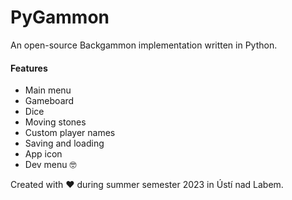 PyGammon
========
An open-source Backgammon implementation written in Python.

#### Features
- Main menu
- Gameboard
- Dice
- Moving stones
- Custom player names
- Saving and loading
- App icon
- Dev menu 🤓


Created with ❤️ during summer semester 2023 in Ústí nad Labem.
